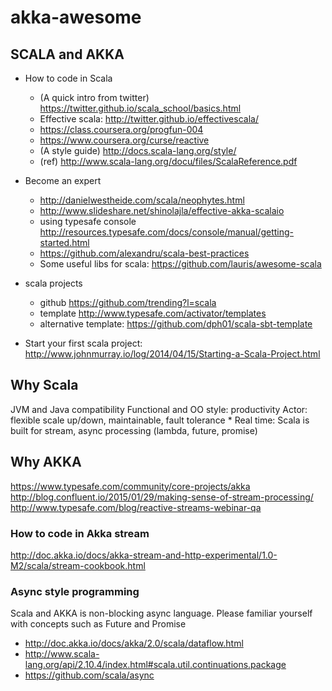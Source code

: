 # akka-awesome

## SCALA and AKKA
* How to code in Scala
	* (A quick intro from twitter) https://twitter.github.io/scala_school/basics.html
    * Effective scala: http://twitter.github.io/effectivescala/
	* https://class.coursera.org/progfun-004
	* https://www.coursera.org/curse/reactive
	* (A style guide) http://docs.scala-lang.org/style/
	* (ref) http://www.scala-lang.org/docu/files/ScalaReference.pdf
* Become an expert
    * http://danielwestheide.com/scala/neophytes.html
    * http://www.slideshare.net/shinolajla/effective-akka-scalaio
    * using typesafe console http://resources.typesafe.com/docs/console/manual/getting-started.html
    * https://github.com/alexandru/scala-best-practices
    * Some useful libs for scala: https://github.com/lauris/awesome-scala

* scala projects 
    * github https://github.com/trending?l=scala
    * template http://www.typesafe.com/activator/templates 
    * alternative template: https://github.com/dph01/scala-sbt-template
* Start your first scala project: http://www.johnmurray.io/log/2014/04/15/Starting-a-Scala-Project.html

## Why Scala
JVM and Java compatibility 
Functional and OO style: productivity
Actor: flexible scale up/down, maintainable, fault tolerance *
Real time: Scala is built for stream, async processing (lambda, future, promise)

## Why AKKA 
https://www.typesafe.com/community/core-projects/akka
http://blog.confluent.io/2015/01/29/making-sense-of-stream-processing/
http://www.typesafe.com/blog/reactive-streams-webinar-qa


### How to code in Akka stream
http://doc.akka.io/docs/akka-stream-and-http-experimental/1.0-M2/scala/stream-cookbook.html

### Async style programming
Scala and AKKA is non-blocking async language. Please familiar yourself with concepts such as Future and Promise

* http://doc.akka.io/docs/akka/2.0/scala/dataflow.html
* http://www.scala-lang.org/api/2.10.4/index.html#scala.util.continuations.package
* https://github.com/scala/async  
